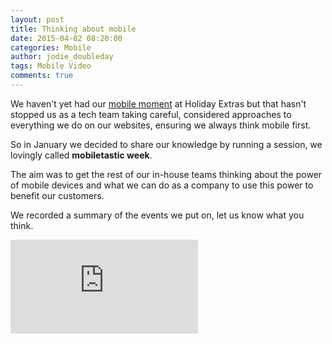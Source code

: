 ```yaml
---
layout: post
title: Thinking about mobile
date: 2015-04-02 08:20:00
categories: Mobile
author: jodie_doubleday
tags: Mobile Video
comments: true
---
```


We haven't yet had our [mobile moment](http://www.lukew.com/ff/entry.asp?1841]) at Holiday Extras but that hasn't stopped us as a tech team taking careful, considered approaches to everything we do on our websites, ensuring we always think mobile first.

So in January we decided to share our knowledge by running a session, we lovingly called **mobiletastic week**.

The aim was to get the rest of our in-house teams thinking about the power of mobile devices and what we can do as a company to use this power to benefit our customers.

We recorded a summary of the events we put on, let us know what you think.

<div class='embed-container'>
  <iframe src='https://www.youtube.com/embed/nICDI6UZPNg?rel=0&amp;controls=0&amp;showinfo=0' frameborder='0' allowfullscreen></iframe>
</div>
